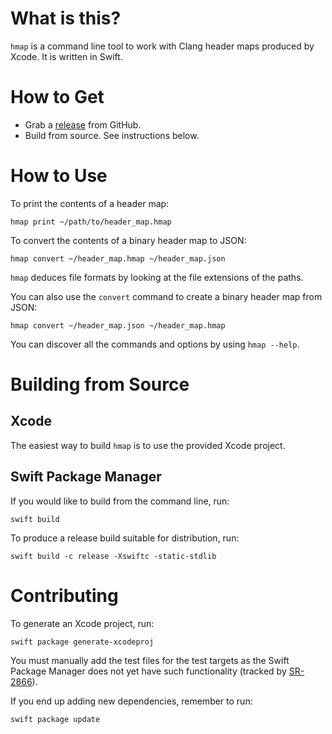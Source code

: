 # What is this?

`hmap` is a command line tool to work with Clang header maps produced by Xcode.
It is written in Swift.

# How to Get

- Grab a [release](https://github.com/milend/hmap/releases) from GitHub.
- Build from source. See instructions below.

# How to Use

To print the contents of a header map:

    hmap print ~/path/to/header_map.hmap

To convert the contents of a binary header map to JSON:

    hmap convert ~/header_map.hmap ~/header_map.json

`hmap` deduces file formats by looking at the file extensions of the paths.

You can also use the `convert` command to create a binary header map from JSON:

    hmap convert ~/header_map.json ~/header_map.hmap

You can discover all the commands and options by using `hmap --help`.

# Building from Source

## Xcode

The easiest way to build `hmap` is to use the provided Xcode project.

## Swift Package Manager

If you would like to build from the command line, run:

    swift build

To produce a release build suitable for distribution, run:

    swift build -c release -Xswiftc -static-stdlib

# Contributing

To generate an Xcode project, run:

    swift package generate-xcodeproj

You must manually add the test files for the test targets as the Swift Package
Manager does not yet have such functionality (tracked by
[SR-2866](https://bugs.swift.org/browse/SR-2866)).

If you end up adding new dependencies, remember to run:

    swift package update
